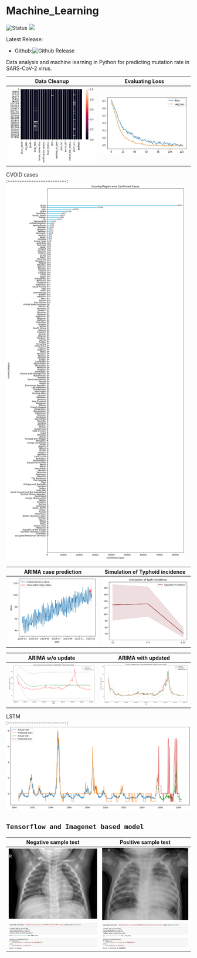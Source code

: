 # Machine_Learning

![Status](https://img.shields.io/badge/status-stable-%231fe01f)
<a href="https://doi.org/10.1016/j.imu.2021.100798"><img src="https://img.shields.io/badge/DOI-10.1016/j.imu.2021.100798-blue"></a>

Latest Release:
* Github:![Github Release](https://img.shields.io/badge/release-v1-blue)

Data analysis and machine learning in Python for predicting mutation rate in SARS-CoV-2 virus.

Data Cleanup             |  Evaluating Loss
:-------------------------:|:-------------------------:
![](https://github.com/hasanwraeth/Machine_Learning/blob/main/cleanup.jpg)  |  ![](https://github.com/hasanwraeth/Machine_Learning/blob/main/loss.jpg)

CVOID cases             
:-------------------------:
![](https://github.com/hasanwraeth/Machine_Learning/blob/main/cases.png) 

ARIMA case prediction            | Simulation of Typhoid incidence
:-------------------------:|:-------------------------:
![](https://github.com/hasanwraeth/Machine_Learning/blob/main/ARIMA_pred.png)|  ![](https://github.com/hasanwraeth/Machine_Learning/blob/main/typhi.png)

ARIMA w/o update            | ARIMA with updated
:-------------------------:|:-------------------------:
![](https://github.com/hasanwraeth/Machine_Learning/blob/main/ARIMAwoup.png)|  ![](https://github.com/hasanwraeth/Machine_Learning/blob/main/ARIMAup.png)

LSTM             
:-------------------------:
![](https://github.com/hasanwraeth/Machine_Learning/blob/main/LSTM.png) 


## `Tensorflow and Imagenet based model`
Negative sample test            | Positive sample test
:-------------------------:|:-------------------------:
![](https://github.com/hasanwraeth/Machine_Learning/blob/main/IM-0119-0001.jpeg)|  ![](https://github.com/hasanwraeth/Machine_Learning/blob/main/person53_bacteria_253.jpeg)
![](https://github.com/hasanwraeth/Machine_Learning/blob/main/RN.png)|  ![](https://github.com/hasanwraeth/Machine_Learning/blob/main/RP.png)

